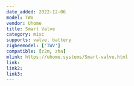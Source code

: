 ```yaml
---
date_added: 2022-12-06
model: TWV
vendor: Uhome
title: Smart Valve
category: misc
supports: valve, battery
zigbeemodel: ['TWV']
compatible: [z2m, zha]
mlink: https://uhome.systems/Smart-valve.html
link: 
link2: 
link3: 
---
```

